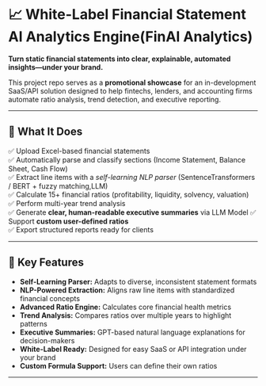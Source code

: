 # 📈 White-Label Financial Statement AI Analytics Engine(FinAI Analytics)

**Turn static financial statements into clear, explainable, automated insights—under your brand.**  

This project repo serves as a **promotional showcase** for an in-development SaaS/API solution designed to help fintechs, lenders, and accounting firms automate ratio analysis, trend detection, and executive reporting.

---

## 🚀 What It Does

✅ Upload Excel-based financial statements  
✅ Automatically parse and classify sections (Income Statement, Balance Sheet, Cash Flow)  
✅ Extract line items with a *self-learning NLP parser* (SentenceTransformers / BERT + fuzzy matching,LLM)  
✅ Calculate 15+ financial ratios (profitability, liquidity, solvency, valuation)  
✅ Perform multi-year trend analysis  
✅ Generate **clear, human-readable executive summaries** via LLM Model
✅ Support **custom user-defined ratios**  
✅ Export structured reports ready for clients

---

## 🎯 Key Features

- **Self-Learning Parser:** Adapts to diverse, inconsistent statement formats  
- **NLP-Powered Extraction:** Aligns raw line items with standardized financial concepts  
- **Advanced Ratio Engine:** Calculates core financial health metrics  
- **Trend Analysis:** Compares ratios over multiple years to highlight patterns  
- **Executive Summaries:** GPT-based natural language explanations for decision-makers  
- **White-Label Ready:** Designed for easy SaaS or API integration under your brand  
- **Custom Formula Support:** Users can define their own ratios

---
